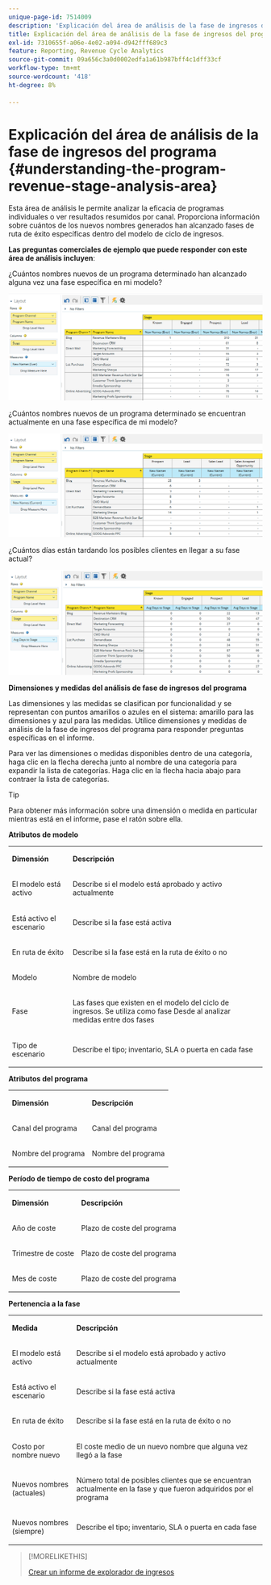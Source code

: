 ```yaml
---
unique-page-id: 7514009
description: 'Explicación del área de análisis de la fase de ingresos del programa: documentos de Marketo, documentación del producto'
title: Explicación del área de análisis de la fase de ingresos del programa
exl-id: 7310655f-a06e-4e02-a094-d942fff689c3
feature: Reporting, Revenue Cycle Analytics
source-git-commit: 09a656c3a0d0002edfa1a61b987bff4c1dff33cf
workflow-type: tm+mt
source-wordcount: '418'
ht-degree: 8%

---
```


# Explicación del área de análisis de la fase de ingresos del programa {#understanding-the-program-revenue-stage-analysis-area}

Esta área de análisis le permite analizar la eficacia de programas individuales o ver resultados resumidos por canal. Proporciona información sobre cuántos de los nuevos nombres generados han alcanzado fases de ruta de éxito específicas dentro del modelo de ciclo de ingresos.

**Las preguntas comerciales de ejemplo que puede responder con este área de análisis incluyen**:

¿Cuántos nombres nuevos de un programa determinado han alcanzado alguna vez una fase específica en mi modelo?

![](assets/one-3.png)

¿Cuántos nombres nuevos de un programa determinado se encuentran actualmente en una fase específica de mi modelo?

![](assets/two-3.png)

¿Cuántos días están tardando los posibles clientes en llegar a su fase actual?

![](assets/three-3.png)

**Dimensiones y medidas del análisis de fase de ingresos del programa**

Las dimensiones y las medidas se clasifican por funcionalidad y se representan con puntos amarillos o azules en el sistema: amarillo para las dimensiones y azul para las medidas. Utilice dimensiones y medidas de análisis de la fase de ingresos del programa para responder preguntas específicas en el informe.

Para ver las dimensiones o medidas disponibles dentro de una categoría, haga clic en la flecha derecha junto al nombre de una categoría para expandir la lista de categorías. Haga clic en la flecha hacia abajo para contraer la lista de categorías.

>[!TIP]
>
>Para obtener más información sobre una dimensión o medida en particular mientras está en el informe, pase el ratón sobre ella.

**Atributos de modelo**

<table>
 <tbody>
  <tr>
   <td colspan="1" rowspan="1"><strong>Dimensión</strong></td>
   <td colspan="1" rowspan="1"><p><strong>Descripción</strong></p></td>
  </tr>
  <tr>
   <td colspan="1" rowspan="1"><p>El modelo está activo</p></td>
   <td colspan="1" rowspan="1"><p>Describe si el modelo está aprobado y activo actualmente</p></td>
  </tr>
  <tr>
   <td colspan="1" rowspan="1"><p>Está activo el escenario</p></td>
   <td colspan="1" rowspan="1"><p>Describe si la fase está activa</p></td>
  </tr>
  <tr>
   <td colspan="1" rowspan="1"><p>En ruta de éxito</p></td>
   <td colspan="1" rowspan="1"><p>Describe si la fase está en la ruta de éxito o no</p></td>
  </tr>
  <tr>
   <td colspan="1" rowspan="1"><p>Modelo</p></td>
   <td colspan="1" rowspan="1"><p>Nombre de modelo</p></td>
  </tr>
  <tr>
   <td colspan="1" rowspan="1"><p>Fase</p></td>
   <td colspan="1" rowspan="1"><p>Las fases que existen en el modelo del ciclo de ingresos. Se utiliza como fase Desde al analizar medidas entre dos fases</p></td>
  </tr>
  <tr>
   <td colspan="1" rowspan="1"><p>Tipo de escenario</p></td>
   <td colspan="1" rowspan="1"><p>Describe el tipo; inventario, SLA o puerta en cada fase</p></td>
  </tr>
 </tbody>
</table>

**Atributos del programa**

<table>
 <tbody>
  <tr>
   <td colspan="1" rowspan="1"><p><strong>Dimensión</strong></p></td>
   <td colspan="1" rowspan="1"><p><strong>Descripción</strong></p></td>
  </tr>
  <tr>
   <td colspan="1" rowspan="1"><p>Canal del programa</p></td>
   <td colspan="1" rowspan="1"><p>Canal del programa</p></td>
  </tr>
  <tr>
   <td colspan="1" rowspan="1"><p>Nombre del programa</p></td>
   <td colspan="1" rowspan="1"><p>Nombre del programa</p></td>
  </tr>
 </tbody>
</table>

**Período de tiempo de costo del programa**

<table>
 <tbody>
  <tr>
   <td colspan="1" rowspan="1"><p><strong>Dimensión</strong></p></td>
   <td colspan="1" rowspan="1"><p><strong>Descripción</strong></p></td>
  </tr>
  <tr>
   <td colspan="1" rowspan="1"><p>Año de coste</p></td>
   <td colspan="1" rowspan="1"><p>Plazo de coste del programa</p></td>
  </tr>
  <tr>
   <td colspan="1" rowspan="1"><p>Trimestre de coste</p></td>
   <td colspan="1" rowspan="1"><p>Plazo de coste del programa</p></td>
  </tr>
  <tr>
   <td colspan="1" rowspan="1"><p>Mes de coste</p></td>
   <td colspan="1" rowspan="1"><p>Plazo de coste del programa</p></td>
  </tr>
 </tbody>
</table>

**Pertenencia a la fase**

<table>
 <tbody>
  <tr>
   <td colspan="1" rowspan="1"><p><strong>Medida</strong></p></td>
   <td colspan="1" rowspan="1"><p><strong>Descripción</strong></p></td>
  </tr>
  <tr>
   <td colspan="1" rowspan="1"><p>El modelo está activo</p></td>
   <td colspan="1" rowspan="1"><p>Describe si el modelo está aprobado y activo actualmente</p></td>
  </tr>
  <tr>
   <td colspan="1" rowspan="1"><p>Está activo el escenario</p></td>
   <td colspan="1" rowspan="1"><p>Describe si la fase está activa</p></td>
  </tr>
  <tr>
   <td colspan="1" rowspan="1"><p>En ruta de éxito</p></td>
   <td colspan="1" rowspan="1"><p>Describe si la fase está en la ruta de éxito o no</p></td>
  </tr>
  <tr>
   <td colspan="1" rowspan="1"><p>Costo por nombre nuevo</p></td>
   <td colspan="1" rowspan="1"><p>El coste medio de un nuevo nombre que alguna vez llegó a la fase</p></td>
  </tr>
  <tr>
   <td colspan="1" rowspan="1"><p>Nuevos nombres (actuales)</p></td>
   <td colspan="1" rowspan="1"><p>Número total de posibles clientes que se encuentran actualmente en la fase y que fueron adquiridos por el programa</p></td>
  </tr>
  <tr>
   <td colspan="1" rowspan="1"><p>Nuevos nombres (siempre)</p></td>
   <td colspan="1" rowspan="1"><p>Describe el tipo; inventario, SLA o puerta en cada fase</p></td>
  </tr>
 </tbody>
</table>

>[!MORELIKETHIS]
>
>[Crear un informe de explorador de ingresos](/help/marketo/product-docs/reporting/revenue-cycle-analytics/revenue-explorer/create-a-revenue-explorer-report.md)
